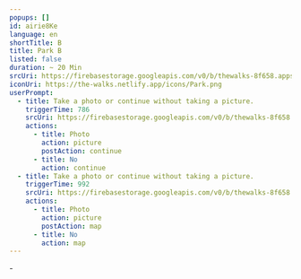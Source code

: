 ```yaml
---
popups: []
id: airie8Ke
language: en
shortTitle: B
title: Park B
listed: false
duration: ~ 20 Min
srcUri: https://firebasestorage.googleapis.com/v0/b/thewalks-8f658.appspot.com/o/mp3%2Fv0%2Fen_ahvo7Cee%2Fen_airie8Ke.mp3?alt=media&token=429edcc7-261c-4317-841d-f51be5496c47
iconUri: https://the-walks.netlify.app/icons/Park.png
userPrompt:
  - title: Take a photo or continue without taking a picture.
    triggerTime: 786
    srcUri: https://firebasestorage.googleapis.com/v0/b/thewalks-8f658.appspot.com/o/mp3%2Fv0%2Fen_ahvo7Cee%2Fen_ahvo7Cee_loop_1.mp3?alt=media&token=2b841c2c-8813-46d6-a7e3-11915c7c157e
    actions:
      - title: Photo
        action: picture
        postAction: continue
      - title: No
        action: continue
  - title: Take a photo or continue without taking a picture.
    triggerTime: 992
    srcUri: https://firebasestorage.googleapis.com/v0/b/thewalks-8f658.appspot.com/o/mp3%2Fv0%2Fen_ahvo7Cee%2Fen_ahvo7Cee_loop_2.mp3?alt=media&token=6295cdb3-4436-44bb-8ca2-f61352fe3122
    actions:
      - title: Photo
        action: picture
        postAction: map
      - title: No
        action: map
---
```

\-